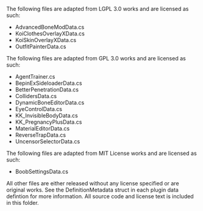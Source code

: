 ﻿The following files are adapted from LGPL 3.0 works and are licensed as such:
 - AdvancedBoneModData.cs
 - KoiClothesOverlayXData.cs
 - KoiSkinOverlayXData.cs
 - OutfitPainterData.cs

The following files are adapted from GPL 3.0 works and are licensed as such:
 - AgentTrainer.cs
 - BepinExSideloaderData.cs
 - BetterPenetrationData.cs
 - CollidersData.cs
 - DynamicBoneEditorData.cs
 - EyeControlData.cs
 - KK_InvisibleBodyData.cs
 - KK_PregnancyPlusData.cs
 - MaterialEditorData.cs
 - ReverseTrapData.cs
 - UncensorSelectorData.cs


The following files are adapted from MIT License works and are licensed as such:
 - BoobSettingsData.cs

All other files are either released without any license specified or are original works. See the DefinitionMetadata struct in each plugin data defintion for more information.
All source code and license text is included in this folder.